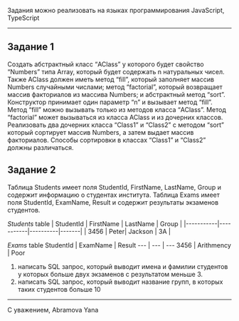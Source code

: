 Задания можно реализовать на языках программирования JavaScript, TypeScript

---

## Задание 1

Создать абстрактный класс “AClass” у которого будет свойство “Numbers” типа Array, который будет содержать n натуральных чисел. Также AClass должен иметь метод “fill”, который заполняет массив Numbers случайными числами; метод “factorial”, который возвращает
массив факториалов из массива Numbers; и абстрактный метод “sort”. Конструктор принимает один параметр “n” и вызывает метод “fill”. Метод “fill” можно вызывать только из методов класса “AClass”. Метод “factorial” может вызываться из класса AClass и из дочерних классов.
Реализовать два дочерних класса “Class1” и “Class2” с методом “sort” который сортирует массив Numbers, а затем выдает массив факториалов. Способы сортировки в классах “Class1” и “Class2” должны различаться.

## Задание 2

Таблица Students имеет поля StudentId, FirstName, LastName, Group и содержит информацию о студентах института. Таблица Exams имеет поля StudentId, ExamName, Result и содержит результаты экзаменов студентов.

_Students_ table
| StudentId | FirstName | LastName | Group |
|-----------|-----------|----------|-------|
| 3456 | Peter| Jackson | 3A |

_Exams_ table
StudentId | ExamName | Result
--- | --- | ---
3456 | Arithmency | Poor

1. написать SQL запрос, который выводит имена и фамилии студентов у которых больше двух экзаменов с результатом меньше 3.
2. написать SQL запрос, который выводит название групп, в которых таких студентов больше 10

---

С уважением,
Abramova Yana

